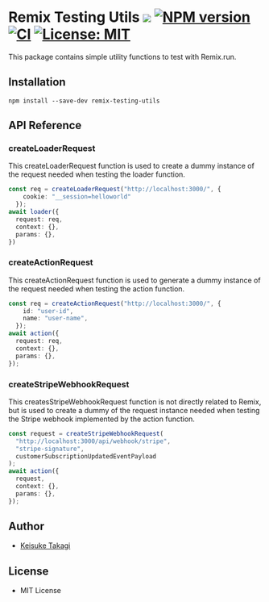 # Remix Testing Utils [![](http://img.shields.io/npm/dm/remix-testing-utils.svg?style=flat)](https://www.npmjs.org/package/remix-testing-utils) [![NPM version](https://img.shields.io/npm/v/remix-testing-utils.svg?style=flat-square)](https://npmjs.com/package/remix-testing-utils) [![CI](https://github.com/takagimeow/remix-testing-utils/actions/workflows/ci.yml/badge.svg)](https://github.com/takagimeow/remix-testing-utils/actions/workflows/ci.yml) [![License: MIT](https://img.shields.io/badge/License-MIT-blue.svg?style=flat-square)](https://opensource.org/licenses/MIT) 

This package contains simple utility functions to test with Remix.run.

## Installation

```shell
npm install --save-dev remix-testing-utils
```

## API Reference

### createLoaderRequest

This createLoaderRequest function is used to create a dummy instance of the request needed when testing the loader function.

```ts
const req = createLoaderRequest("http://localhost:3000/", {
    cookie: "__session=helloworld"
  });
await loader({
  request: req,
  context: {},
  params: {},
})
```

### createActionRequest

This createActionRequest function is used to generate a dummy instance of the request needed when testing the action function.

```ts
const req = createActionRequest("http://localhost:3000/", {
    id: "user-id",
    name: "user-name",
  });
await action({
  request: req,
  context: {},
  params: {},
});
```
### createStripeWebhookRequest

This createsStripeWebhookRequest function is not directly related to Remix, but is used to create a dummy of the request instance needed when testing the Stripe webhook implemented by the action function.

```ts
const request = createStripeWebhookRequest(
  "http://localhost:3000/api/webhook/stripe",
  "stripe-signature",
  customerSubscriptionUpdatedEventPayload
);
await action({
  request,
  context: {},
  params: {},
});
```

## Author

- [Keisuke Takagi](https://twitter.com/takagimeow)

## License

- MIT License